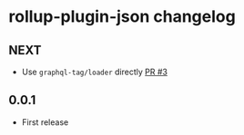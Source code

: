 # rollup-plugin-json changelog

## NEXT

- Use `graphql-tag/loader` directly [PR #3](https://github.com/kamilkisiela/rollup-plugin-graphql/pull/3)

## 0.0.1

- First release
